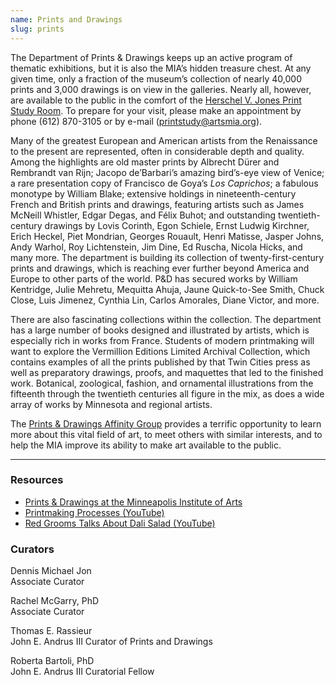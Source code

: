 ```yaml
---
name: Prints and Drawings
slug: prints
---
```


The Department of Prints &amp; Drawings keeps up an active program of thematic exhibitions, but it is also the MIA’s hidden treasure chest. At any given time, only a fraction of the museum’s collection of nearly 40,000 prints and 3,000 drawings is on view in the galleries. Nearly all, however, are available to the public in the comfort of the <a href="http://new.artsmia.org/visit/study-rooms/">Herschel V. Jones Print Study Room</a>. To prepare for your visit, please make an appointment by phone (612) 870-3105 or by e-mail (<a href="mailto:printstudy@artsmia.org">printstudy@artsmia.org</a>).

Many of the greatest European and American artists from the Renaissance to the present are represented, often in considerable depth and quality. Among the highlights are old master prints by Albrecht Dürer and Rembrandt van Rijn; Jacopo de’Barbari’s amazing bird’s-eye view of Venice; a rare presentation copy of Francisco de Goya’s <em>Los Caprichos</em>; a fabulous monotype by William Blake; extensive holdings in nineteenth-century French and British prints and drawings, featuring artists such as James McNeill Whistler, Edgar Degas, and Félix Buhot; and outstanding twentieth-century drawings by Lovis Corinth, Egon Schiele, Ernst Ludwig Kirchner, Erich Heckel, Piet Mondrian, Georges Rouault, Henri Matisse, Jasper Johns, Andy Warhol, Roy Lichtenstein, Jim Dine, Ed Ruscha, Nicola Hicks, and many more. The department is building its collection of twenty-first-century prints and drawings, which is reaching ever further beyond America and Europe to other parts of the world. P&amp;D has secured works by William Kentridge, Julie Mehretu, Mequitta Ahuja, Jaune Quick-to-See Smith, Chuck Close, Luis Jimenez, Cynthia Lin, Carlos Amorales, Diane Victor, and more.

There are also fascinating collections within the collection. The department has a large number of books designed and illustrated by artists, which is especially rich in works from France. Students of modern printmaking will want to explore the Vermillion Editions Limited Archival Collection, which contains examples of all the prints published by that Twin Cities press as well as preparatory drawings, proofs, and maquettes that led to the finished work. Botanical, zoological, fashion, and ornamental illustrations from the fifteenth through the twentieth centuries all figure in the mix, as does a wide array of works by Minnesota and regional artists.

The <a href="http://new.artsmia.org/join-and-invest/affinity-groups/">Prints &amp; Drawings Affinity Group</a> provides a terrific opportunity to learn more about this vital field of art, to meet others with similar interests, and to help the MIA improve its ability to make art available to the public.

---

### Resources

* [Prints & Drawings at the Minneapolis Institute of Arts](http://artsmia.org/prints-drawings/)
* [Printmaking Processes (YouTube)](http://www.youtube.com/playlist?list=PL60EF8C723EACBBB7&feature=plcp)
* [Red Grooms Talks About Dali Salad (YouTube)](http://www.youtube.com/watch?v=T3kkjpWhhgU)

### Curators

Dennis Michael Jon  
Associate Curator

Rachel McGarry, PhD  
Associate Curator

Thomas E. Rassieur  
John E. Andrus III Curator of Prints and Drawings

Roberta Bartoli, PhD  
John E. Andrus III Curatorial Fellow
